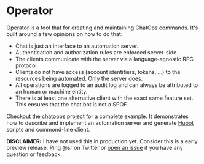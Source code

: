 Operator
========

Operator is a tool that for creating and maintaining ChatOps commands. It's
built around a few opinions on how to do that:

- Chat is just an interface to an automation server.
- Authentication and authorization rules are enforced server-side.
- The clients communicate with the server via a language-agnostic RPC protocol.
- Clients do not have access (account identifiers, tokens, ...) to the resources
  being automated. Only the server does.
- All operations are logged to an audit log and can always be attributed to an
  human or machine entity.
- There is at least one alternative client with the exact same feature set. This
  ensures that the chat bot is not a SPOF.

Checkout the [chatoops][] project for a complete example. It demonstrates how to
describe and implement an automation server and generate [Hubot][] scripts and
commond-line client.

**DISCLAIMER:** I have not used this in production yet. Consider this is a early
preview release. Ping @sr on Twitter or [open an issue][i] if you have any
question or feedback.

[Hubot]: https://github.com/
[chatoops]: https://github.com/sr/repo/tree/master/src/sr/chatoops
[i]: https://github.com/sr/operator/issues/new
